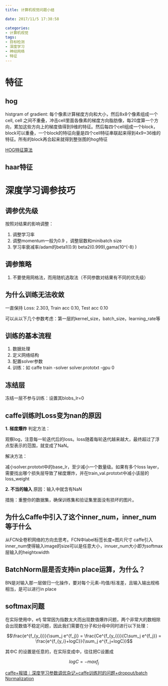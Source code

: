 ```yaml
---
title: 计算机视觉问题小结

date: 2017/11/5 17:38:58

categories:
- 计算机视觉
tags:
- 目标检测
- 深度学习
- 神经网络
- 特征
---
```


# 特征

## hog

histgram of gradient: 每个像素计算梯度方向和大小，然后8x8个像素组成一个cell, cell 之间不重叠，冲击cell里面各像素的梯度方向脂肪像，每20度算一个方向，累加这些方向上的梯度值得到9维的特征。然后每四个cell组成一个block，block可以重叠，一个block的特征向量是四个cell特征串联起来得到4x9=36维的特征。所有的block再合起来就得到整张图的hog特征 


[HOG特征算法](http://blog.csdn.net/hujingshuang/article/details/47337707)


## haar特征



# 深度学习调参技巧 

## 调参优先级
按照对结果的影响调整：

1. 调整学习率
2. 调整momentum一般为0.9 ，调整层数和minibatch size
3. 学习率衰减率/adam的beta1(0.9) beta2(0.999),gama(10^(-8) )


## 调参策略
1. 不要使用网格法，而用随机选取法（不同参数对结果有不同的优先级）

## 为什么训练无法收敛 
一直保持 Loss: 2.303, Train acc 0.10, Test acc 0.10

可以从以下几个参数考虑：第一层的kernel_size，batch_size，learning_rate等


## 训练的基本流程 

1. 数据处理
2. 定义网络结构
3. 配置solver参数
4. 训练：如 caffe train -solver solver.prototxt -gpu 0

## 冻结层 

冻结一层不参与训练：设置其blobs_lr=0


## caffe训练时Loss变为nan的原因

**1. 梯度爆炸**
判定方法：

观察log，注意每一轮迭代后的loss。loss随着每轮迭代越来越大，最终超过了浮点型表示的范围，就变成了NaN。

解决方法：

 减小solver.prototxt中的base_lr，至少减小一个数量级。如果有多个loss layer，需要找出哪个损失层导致了梯度爆炸，并在train_val.prototxt中减小该层的loss_weight

**2. 不当的输入**
原因：输入中就含有NaN

措施：重整你的数据集，确保训练集和验证集里面没有损坏的图片。


## 为什么Caffe中引入了这个inner_num，inner_num等于什么

从FCN全卷积网络的方向去思考。FCN中label标签长度=图片尺寸 
caffe引入inner_num使得输入image的size可以是任意大小，innuer_num大小即为softmax层输入的heightxwidth

## BatchNorm层是否支持in place运算，为什么？

BN是对输入那一层做归一化操作，要对每个元素-均值/标准差，且输入输出规格相当，是可以进行in place

## softmax问题
在实际使用中，efj 常常因为指数太大而出现数值爆炸问题，两个非常大的数相除会出现数值不稳定问题，因此我们需要在分子和分母中同时进行以下处理：

$$\frac{e^{f_{y_i}}}{\sum_j e^{f_j}} = \frac{Ce^{f_{y_i}}}{C\sum_j e^{f_j}} = \frac{e^{f_{y_i}+logC}}{\sum_j e^{f_j+logC}}$$

其中C 的设置是任意的，在实际变成中，往往把C设置成

$$logC = -max f_j$$




[caffe+报错︱深度学习参数调优杂记+caffe训练时的问题+dropout/batch Normalization
](http://blog.csdn.net/sinat_26917383/article/details/54232791)


